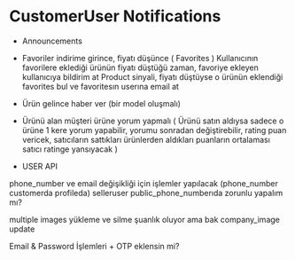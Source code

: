 # CustomerUser Notifications
- Announcements
- Favoriler indirime girince, fiyatı düşünce ( Favorites )
Kullanıcının favorilere eklediği ürünün fiyatı düştüğü zaman, favoriye ekleyen kullanıcıya bildirim at
Product sinyali, fiyatı düştüyse o ürünün eklendiği favorites bul ve favoritesın userına email at
- Ürün gelince haber ver (bir model oluşmalı)
- Ürünü alan müşteri ürüne yorum yapmalı ( Ürünü satın aldıysa sadece o ürüne 1 kere yorum yapabilir, yorumu sonradan değiştirebilir, rating puan vericek, satıcıların sattıkları ürünlerden aldıkları puanların ortalaması satıcı ratinge yansıyacak )




- USER API

phone_number ve email değişikliği için işlemler yapılacak (phone_number customerda profileda)
selleruser public_phone_numberıda zorunlu yapalım mı?

multiple images yükleme ve silme şuanlık oluyor ama bak
company_image update


Email & Password İşlemleri +
OTP eklensin mi?